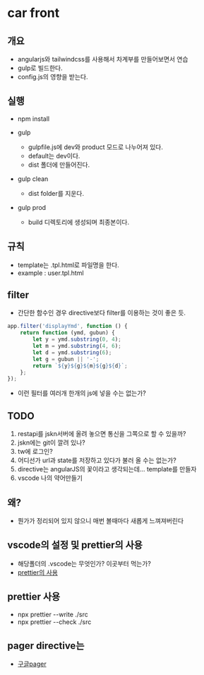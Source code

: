 # car front

## 개요

-   angularjs와 tailwindcss를 사용해서 차계부를 만들어보면서 연습
-   gulp로 빌드한다.
-   config.js의 영향을 받는다.

## 실행

-   npm install
-   gulp

    -   gulpfile.js에 dev와 product 모드로 나누어져 있다.
    -   default는 dev이다.
    -   dist 폴더에 만들어진다.

-   gulp clean
    -   dist folder를 지운다.
-   gulp prod
    -   build 디렉토리에 생성되며 최종본이다.

## 규칙

-   template는 .tpl.html로 파일명을 한다.
-   example : user.tpl.html

## filter

-   간단한 함수인 경우 directive보다 filter를 이용하는 것이 좋은 듯.

```javascript
app.filter('displayYmd', function () {
    return function (ymd, gubun) {
        let y = ymd.substring(0, 4);
        let m = ymd.substring(4, 6);
        let d = ymd.substring(6);
        let g = gubun || '-';
        return `${y}${g}${m}${g}${d}`;
    };
});
```

-   이런 필터를 여러개 한개의 js에 넣을 수는 없는가?

## TODO

1. restapi를 jskn서버에 올려 놓으면 통신을 그쪽으로 할 수 있을까?
2. jskn에는 git이 깔려 있나?
3. tw에 로그인?
4. 어디선가 url과 state를 저장하고 있다가 불러 올 수는 없는가?
5. directive는 angularJS의 꽃이라고 생각되는데... template를 만들자
6. vscode 나의 약어만들기

## 왜?

-   뭔가가 정리되어 있지 않으니 매번 볼때마다 새롭게 느껴져버린다

## vscode의 설정 및 prettier의 사용

-   해당폴더의 .vscode는 무엇인가? 이곳부터 먹는가?
-   [prettier의 사용](https://adjh54.tistory.com/20)

## prettier 사용

-   npx prettier --write ./src
-   npx prettier --check ./src

## pager directive는

-   [구글pager](https://jasonwatmore.com/post/2016/01/31/angularjs-pagination-example-with-logic-like-google)
